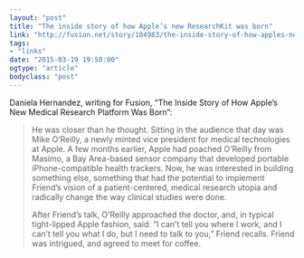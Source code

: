 ```yaml
---
layout: "post"
title: "The inside story of how Apple’s new ResearchKit was born"
link: "http://fusion.net/story/104983/the-inside-story-of-how-apples-new-biomedical-research-platform-was-born/"
tags: 
- "links"
date: "2015-03-19 19:50:00"
ogtype: "article"
bodyclass: "post"
---
```


Daniela Hernandez, writing for Fusion, “The Inside Story of How Apple’s New Medical Research Platform Was Born”:

> He was closer than he thought. Sitting in the audience that day was Mike O’Reilly, a newly minted vice president for medical technologies at Apple. A few months earlier, Apple had poached O’Reilly from Masimo, a Bay Area-based sensor company that developed portable iPhone-compatible health trackers. Now, he was interested in building something else, something that had the potential to implement Friend’s vision of a patient-centered, medical research utopia and radically change the way clinical studies were done.
> 
> After Friend’s talk, O’Reilly approached the doctor, and, in typical tight-lipped Apple fashion, said: “I can’t tell you where I work, and I can’t tell you what I do, but I need to talk to you,” Friend recalls. Friend was intrigued, and agreed to meet for coffee.